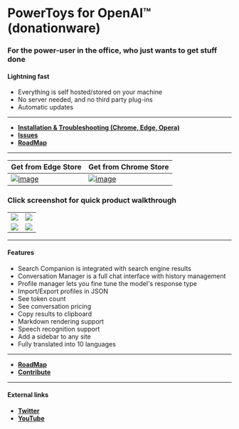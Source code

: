# PowerToys for OpenAI™ (donationware)

### For the power-user in the office, who just wants to get stuff done
#### Lightning fast
* Everything is self hosted/stored on your machine
* No server needed, and no third party plug-ins
* Automatic updates
---
- **[Installation & Troubleshooting (Chrome, Edge, Opera)](https://github.com/robert-hoffmann/PowerToys4OpenAI/wiki/Docs)**
- **[Issues](https://github.com/robert-hoffmann/PowerToys4OpenAI/issues)**
- **[RoadMap](https://github.com/robert-hoffmann/PowerToys4OpenAI/wiki/RoadMap)**
---
Get from Edge Store | Get from Chrome Store
--- | ---
[![image](https://user-images.githubusercontent.com/5472296/225245344-112ae97d-03a6-42a6-ab6a-4504d29df695.png)](https://microsoftedge.microsoft.com/addons/detail/powertoys-for-openai-%E2%84%A2/kjeipegpggpbciapoallgaieajcefolp) | [![image](https://user-images.githubusercontent.com/5472296/225245498-2a0ad50d-8295-41ab-8396-b00646521a87.png)](https://chrome.google.com/webstore/detail/powertoys-for-openai/haijiigmikhgoflpocajpfldmjcfbdpa)

### Click screenshot for quick product walkthrough
<table width="90%">
  <tr>
    <td>
      <a href="https://youtu.be/XQdmyRdIgy8" title="Watch the into video" target="_blank"/>
        <img src="https://user-images.githubusercontent.com/5472296/225244827-bed1a077-82f0-490f-852f-ff6ef944aef1.png">
      </a>    
    </td>
    <td>
      <a href="https://youtu.be/XQdmyRdIgy8" title="Watch the into video" target="_blank"/>
  <img src="https://user-images.githubusercontent.com/5472296/234385306-4f9c74c7-177e-46af-a66a-318078571226.png">
</a>   
    </td>
  </tr>  
  <tr>
    <td>
      <a href="https://youtu.be/XQdmyRdIgy8" title="Watch the into video" target="_blank"/>
        <img src="https://user-images.githubusercontent.com/5472296/234385414-0000d337-1f05-487a-b837-3a8f567bffab.png">
      </a>    
    </td>
    <td>
      <a href="https://youtu.be/XQdmyRdIgy8" title="Watch the into video" target="_blank"/>
        <img src="https://user-images.githubusercontent.com/5472296/234385520-a994efac-091d-4bb3-a013-c50bb6c4e12d.png">
      </a>     
    </td>
  </tr>
</table>

---

#### Features
* Search Companion is integrated with search engine results
* Conversation Manager is a full chat interface with history management
* Profile manager lets you fine tune the model's response type
* Import/Export profiles in JSON
* See token count
* See conversation pricing
* Copy results to clipboard
* Markdown rendering support
* Speech recognition support
* Add a sidebar to any site
* Fully translated into 10 languages

---

* **[RoadMap](https://github.com/robert-hoffmann/PowerToys4OpenAI/wiki/RoadMap)**
* **[Contribute](CONTRIBUTIONS.md)**

---

#### External links

* **[Twitter](https://twitter.com/itechnologynet)**
* **[YouTube](https://www.youtube.com/@itechnologynet)**
